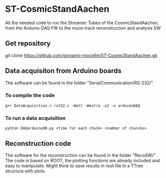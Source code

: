 # ST-CosmicStandAachen
All the needed code to run the Streamer Tubes of the CosmicStandAachen, from the Arduino DAQ FW to the muon track reconstruction and analysis SW

## Get repository
git clone https://github.com/giovanni-mocellin/ST-CosmicStandAachen.git

## Data acquisiton from Arduino boards
The software can be found in the folder "SerialCommunication/RS-232/"

### To compile the code
```
g++ DataAcquisition.c rs232.c -Wall -Wextra -o2 -o arduinoDAQ
```

### To run a data acquisition
```
pyhton DAQarduinoON.py <time for each chunk> <number of chuncks>
```

## Reconstruction code
The software for the reconstruction can be found in the folder "RecoSW/"
The code is based on ROOT; the plotting functions are already included and easy to manipulate.
Might think to save results in root file in a TTree structure with plots.
